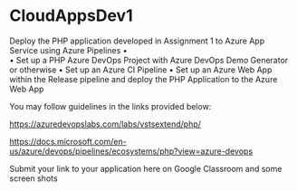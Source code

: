 # CloudAppsDev1

Deploy
the PHP application developed in Assignment 1 to Azure App Service using Azure
Pipelines
•	
•	Set up a PHP Azure DevOps
Project with Azure DevOps Demo Generator or otherwise
•	Set up an Azure CI Pipeline
•	Set up an Azure Web App within
the Release pipeline and deploy the PHP Application to the Azure Web App



You may follow guidelines in the links provided below:




https://azuredevopslabs.com/labs/vstsextend/php/


https://docs.microsoft.com/en-us/azure/devops/pipelines/ecosystems/php?view=azure-devops




Submit
your link to your application here on Google Classroom
and some screen shots
